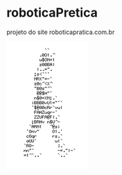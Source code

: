 # roboticaPretica
projeto do site roboticapratica.com.br


![HOMEM LETRA](https://github.com/Reinaldo-Santos/roboticaPretica/blob/master/Gif%2520homem%2520letrado.gif)
